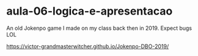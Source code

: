 # aula-06-logica-e-apresentacao

An old Jokenpo game I made on my class back then in 2019. Expect bugs LOL

https://victor-grandmasterwitcher.github.io/Jokenpo-DBO-2019/

